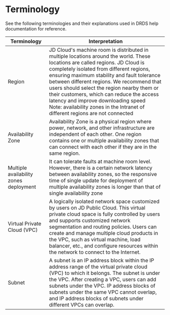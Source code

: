 # Terminology

See the following terminologies and their explanations used in DRDS help documentation for reference.

| Terminology | Interpretation|
|---|---|
| Region | JD Cloud's machine room is distributed in multiple locations around the world. These locations are called regions. JD Cloud is completely isolated from different regions, ensuring maximum stability and fault tolerance between different regions. We recommend that users should select the region nearby them or their customers, which can reduce the access latency and improve downloading speed<br>Note: availability zones in the Intranet of different regions are not connected|
| Availability Zone | Availability Zone is a physical region where power, network, and other infrastructure are independent of each other. One region contains one or multiple availability zones that can connect with each other if they are in the same region.
|Multiple availability zones deployment|It can tolerate faults at machine room level. However, there is a certain network latency between availability zones, so the responsive time of single update for deployment of multiple availability zones is longer than that of single availability zone|
|Virtual Private Cloud (VPC)|A logically isolated network space customized by users on JD Public Cloud. This virtual private cloud space is fully controlled by users and supports customized network segmentation and routing policies. Users can create and manage multiple cloud products in the VPC, such as virtual machine, load balancer, etc., and configure resources within the network to connect to the Internet. |
| Subnet | A subnet is an IP address block within the IP address range of the virtual private cloud (VPC) to which it belongs. The subnet is under the VPC. After creating a VPC, users can add subnets under the VPC. IP address blocks of subnets under the same VPC cannot overlap, and IP address blocks of subnets under different VPCs can overlap. |
